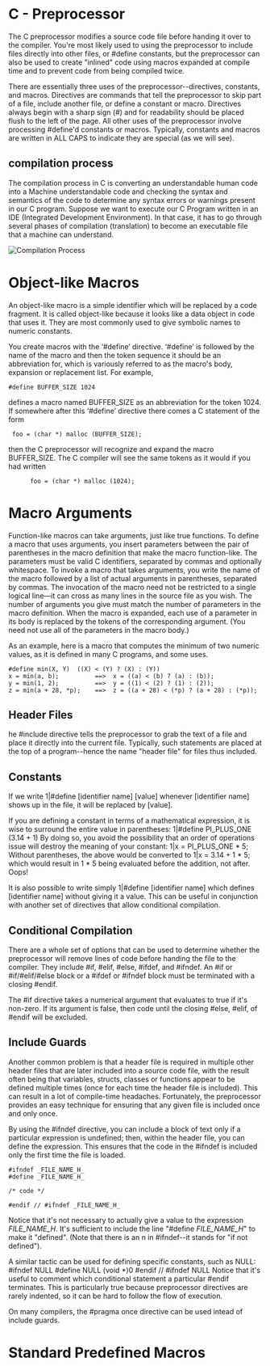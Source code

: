 # C - Preprocessor
The C preprocessor modifies a source code file before handing it over to the compiler. You're most likely used to using the preprocessor to include files directly into other files, or #define constants, but the preprocessor can also be used to create "inlined" code using macros expanded at compile time and to prevent code from being compiled twice.

There are essentially three uses of the preprocessor--directives, constants, and macros. Directives are commands that tell the preprocessor to skip part of a file, include another file, or define a constant or macro. Directives always begin with a sharp sign (#) and for readability should be placed flush to the left of the page. All other uses of the preprocessor involve processing #define'd constants or macros. Typically, constants and macros are written in ALL CAPS to indicate they are special (as we will see).

## compilation process
The compilation process in C is converting an understandable human code into a Machine understandable code and checking the syntax and semantics of the code to determine any syntax errors or warnings present in our C program. Suppose we want to execute our C Program written in an IDE (Integrated Development Environment). In that case, it has to go through several phases of compilation (translation) to become an executable file that a machine can understand.

![Compilation Process](https://user-images.githubusercontent.com/105575956/198071075-0f857088-7b0b-4d4c-a40e-2ccc46055d5a.png)

# Object-like Macros
An object-like macro is a simple identifier which will be replaced by a code fragment. It is called object-like because it looks like a data object in code that uses it. They are most commonly used to give symbolic names to numeric constants.

You create macros with the ‘#define’ directive. ‘#define’ is followed by the name of the macro and then the token sequence it should be an abbreviation for, which is variously referred to as the macro's body, expansion or replacement list. For example,

	#define BUFFER_SIZE 1024
defines a macro named BUFFER_SIZE as an abbreviation for the token 1024. If somewhere after this ‘#define’ directive there comes a C statement of the form

     foo = (char *) malloc (BUFFER_SIZE);
then the C preprocessor will recognize and expand the macro BUFFER_SIZE. The C compiler will see the same tokens as it would if you had written

          foo = (char *) malloc (1024);

# Macro Arguments
Function-like macros can take arguments, just like true functions. To define a macro that uses arguments, you insert parameters between the pair of parentheses in the macro definition that make the macro function-like. The parameters must be valid C identifiers, separated by commas and optionally whitespace.
To invoke a macro that takes arguments, you write the name of the macro followed by a list of actual arguments in parentheses, separated by commas. The invocation of the macro need not be restricted to a single logical line—it can cross as many lines in the source file as you wish. The number of arguments you give must match the number of parameters in the macro definition. When the macro is expanded, each use of a parameter in its body is replaced by the tokens of the corresponding argument. (You need not use all of the parameters in the macro body.)

As an example, here is a macro that computes the minimum of two numeric values, as it is defined in many C programs, and some uses.

	#define min(X, Y)  ((X) < (Y) ? (X) : (Y))
	x = min(a, b);          ==>  x = ((a) < (b) ? (a) : (b));
	y = min(1, 2);          ==>  y = ((1) < (2) ? (1) : (2));
	z = min(a + 28, *p);    ==>  z = ((a + 28) < (*p) ? (a + 28) : (*p));
## Header Files
he #include directive tells the preprocessor to grab the text of a file and place it directly into the current file. Typically, such statements are placed at the top of a program--hence the name "header file" for files thus included.
## Constants
If we write
	1|#define [identifier name] [value]
whenever [identifier name] shows up in the file, it will be replaced by [value].

If you are defining a constant in terms of a mathematical expression, it is wise to surround the entire value in parentheses:
	1|#define PI_PLUS_ONE (3.14 + 1)
By doing so, you avoid the possibility that an order of operations issue will destroy the meaning of your constant:
	1|x = PI_PLUS_ONE * 5;
Without parentheses, the above would be converted to
	1|x = 3.14 + 1 * 5;
which would result in 1 * 5 being evaluated before the addition, not after. Oops!

It is also possible to write simply
	1|#define [identifier name]
which defines [identifier name] without giving it a value. This can be useful in conjunction with another set of directives that allow conditional compilation.
## Conditional Compilation
There are a whole set of options that can be used to determine whether the preprocessor will remove lines of code before handing the file to the compiler. They include #if, #elif, #else, #ifdef, and #ifndef. An #if or #if/#elif/#else block or a #ifdef or #ifndef block must be terminated with a closing #endif.

The #if directive takes a numerical argument that evaluates to true if it's non-zero. If its argument is false, then code until the closing #else, #elif, of #endif will be excluded.
## Include Guards
Another common problem is that a header file is required in multiple other header files that are later included into a source code file, with the result often being that variables, structs, classes or functions appear to be defined multiple times (once for each time the header file is included). This can result in a lot of compile-time headaches. Fortunately, the preprocessor provides an easy technique for ensuring that any given file is included once and only once.

By using the #ifndef directive, you can include a block of text only if a particular expression is undefined; then, within the header file, you can define the expression. This ensures that the code in the #ifndef is included only the first time the file is loaded.

	#ifndef _FILE_NAME_H_
	#define _FILE_NAME_H_
 
	/* code */
 
	#endif // #ifndef _FILE_NAME_H_

Notice that it's not necessary to actually give a value to the expression _FILE_NAME_H_. It's sufficient to include the line "#define _FILE_NAME_H_" to make it "defined". (Note that there is an n in #ifndef--it stands for "if not defined").

A similar tactic can be used for defining specific constants, such as NULL:
	#ifndef NULL
	#define NULL (void *)0
	#endif // #ifndef NULL
Notice that it's useful to comment which conditional statement a particular #endif terminates. This is particularly true because preprocessor directives are rarely indented, so it can be hard to follow the flow of execution.

On many compilers, the #pragma once directive can be used intead of include guards.
# Standard Predefined Macros
